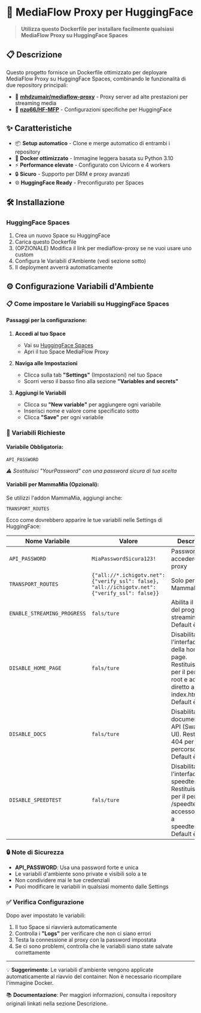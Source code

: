 # 🚀 MediaFlow Proxy per HuggingFace

> **Utilizza questo Dockerfile per installare facilmente qualsiasi MediaFlow Proxy su HuggingFace Spaces**

## 📋 Descrizione

Questo progetto fornisce un Dockerfile ottimizzato per deployare MediaFlow Proxy su HuggingFace Spaces, combinando le funzionalità di due repository principali:

- 🎯 **[mhdzumair/mediaflow-proxy](https://github.com/mhdzumair/mediaflow-proxy)** - Proxy server ad alte prestazioni per streaming media
- 🔧 **[nzo66/HF-MFP](https://github.com/nzo66/HF-MFP)** - Configurazioni specifiche per HuggingFace

## ✨ Caratteristiche

- 📦 **Setup automatico** - Clone e merge automatico di entrambi i repository
- 🐳 **Docker ottimizzato** - Immagine leggera basata su Python 3.10
- ⚡ **Performance elevate** - Configurato con Uvicorn e 4 workers
- 🔒 **Sicuro** - Supporto per DRM e proxy avanzati
- 🌐 **HuggingFace Ready** - Preconfigurato per Spaces

## 🛠️ Installazione

### HuggingFace Spaces
1. Crea un nuovo Space su HuggingFace
2. Carica questo Dockerfile
3. (OPZIONALE) Modifica il link per mediaflow-proxy se ne vuoi usare uno custom
4. Configura le Variabili d'Ambiente (vedi sezione sotto)
5. Il deployment avverrà automaticamente

## ⚙️ Configurazione Variabili d'Ambiente

### 📋 Come impostare le Variabili su HuggingFace Spaces

#### Passaggi per la configurazione:

1. **Accedi al tuo Space**
   - Vai su [HuggingFace Spaces](https://huggingface.co/spaces)
   - Apri il tuo Space MediaFlow Proxy

2. **Naviga alle Impostazioni**
   - Clicca sulla tab **"Settings"** (Impostazioni) nel tuo Space
   - Scorri verso il basso fino alla sezione **"Variables and secrets"**

3. **Aggiungi le Variabili**
   - Clicca su **"New variable"** per aggiungere ogni variabile
   - Inserisci nome e valore come specificato sotto
   - Clicca **"Save"** per ogni variabile

### 🔑 Variabili Richieste

#### Variabile Obbligatoria:

```
API_PASSWORD
```

*⚠️ Sostituisci "YourPassword" con una password sicura di tua scelta*

#### Variabili per MammaMia (Opzionali):
Se utilizzi l'addon MammaMia, aggiungi anche:

```
TRANSPORT_ROUTES
```

Ecco come dovrebbero apparire le tue variabili nelle Settings di HuggingFace:

| Nome Variabile | Valore | Descrizione |
|---|---|---|
| `API_PASSWORD` | `MiaPasswordSicura123!` | Password per accedere al proxy |
| `TRANSPORT_ROUTES` | `{"all://*.ichigotv.net": {"verify_ssl": false}, "all://ichigotv.net": {"verify_ssl": false}}` | Solo per addon MammaMia |
| `ENABLE_STREAMING_PROGRESS` | `fals/ture` | Abilita il logging del progresso streaming. Default è `false` |
| `DISABLE_HOME_PAGE` | `fals/ture` | Disabilita l'interfaccia della home page. Restituisce 404 per il percorso root e accesso diretto a index.html. Default è `false` |
| `DISABLE_DOCS` | `fals/ture` | Disabilita la documentazione API (Swagger UI). Restituisce 404 per il percorso /docs. Default è `false` |
| `DISABLE_SPEEDTEST` | `fals/ture` | Disabilita l'interfaccia speedtest. Restituisce 404 per il percorso /speedtest e accesso diretto a speedtest.html. Default è `false` |

### 🔒 Note di Sicurezza

- **API_PASSWORD**: Usa una password forte e unica
- Le variabili d'ambiente sono private e visibili solo a te
- Non condividere mai le tue credenziali
- Puoi modificare le variabili in qualsiasi momento dalle Settings

### ✅ Verifica Configurazione

Dopo aver impostato le variabili:
1. Il tuo Space si riavvierà automaticamente
2. Controlla i **"Logs"** per verificare che non ci siano errori
3. Testa la connessione al proxy con la password impostata
4. Se ci sono problemi, controlla che le variabili siano state salvate correttamente

---

💡 **Suggerimento**: Le variabili d'ambiente vengono applicate automaticamente al riavvio del container. Non è necessario ricompilare l'immagine Docker.

📚 **Documentazione**: Per maggiori informazioni, consulta i repository originali linkati nella sezione Descrizione.

